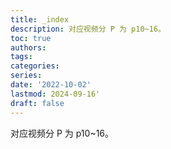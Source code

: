 ```yaml
---
title: _index
description: 对应视频分 P 为 p10~16。
toc: true
authors:
tags:
categories:
series:
date: '2022-10-02'
lastmod: 2024-09-16'
draft: false
---
```


对应视频分 P 为 p10~16。

